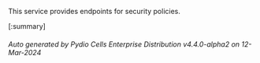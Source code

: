 






This service provides endpoints for security policies.

[:summary]

###### Auto generated by Pydio Cells Enterprise Distribution v4.4.0-alpha2 on 12-Mar-2024
